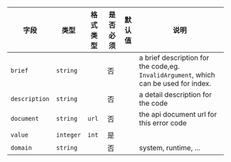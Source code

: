 | 字段 | 类型 | 格式类型 | 是否必须 | 默认值 | 说明 |
|---|---|---|---|---|---|
| `brief` | `string` |  | 否 |  | a brief description for the code,eg. `InvalidArgument`, which can be used for index. |
| `description` | `string` |  | 否 |  | a detail description for the code |
| `document` | `string` | `url` | 否 |  | the api document url for this error code |
| `value` | `integer` | `int` | 是 |  |  |
| `domain` | `string` |  | 否 |  | system, runtime, ... |
